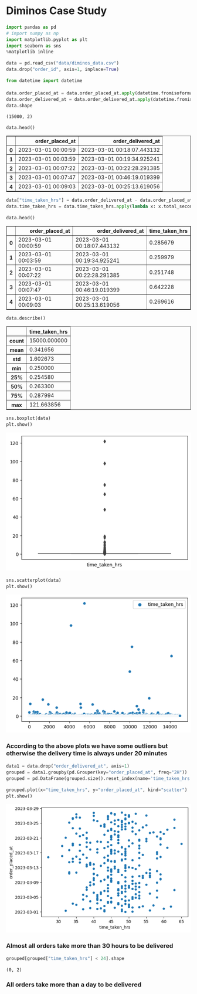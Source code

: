 # Diminos Case Study


```python
import pandas as pd
# import numpy as np
import matplotlib.pyplot as plt
import seaborn as sns
%matplotlib inline
```


```python
data = pd.read_csv("data/diminos_data.csv")
data.drop("order_id", axis=1, inplace=True)
```


```python
from datetime import datetime

data.order_placed_at = data.order_placed_at.apply(datetime.fromisoformat)
data.order_delivered_at = data.order_delivered_at.apply(datetime.fromisoformat)
data.shape
```




    (15000, 2)




```python
data.head()
```




<div>
<style scoped>
    .dataframe tbody tr th:only-of-type {
        vertical-align: middle;
    }

    .dataframe tbody tr th {
        vertical-align: top;
    }

    .dataframe thead th {
        text-align: right;
    }
</style>
<table border="1" class="dataframe">
  <thead>
    <tr style="text-align: right;">
      <th></th>
      <th>order_placed_at</th>
      <th>order_delivered_at</th>
    </tr>
  </thead>
  <tbody>
    <tr>
      <th>0</th>
      <td>2023-03-01 00:00:59</td>
      <td>2023-03-01 00:18:07.443132</td>
    </tr>
    <tr>
      <th>1</th>
      <td>2023-03-01 00:03:59</td>
      <td>2023-03-01 00:19:34.925241</td>
    </tr>
    <tr>
      <th>2</th>
      <td>2023-03-01 00:07:22</td>
      <td>2023-03-01 00:22:28.291385</td>
    </tr>
    <tr>
      <th>3</th>
      <td>2023-03-01 00:07:47</td>
      <td>2023-03-01 00:46:19.019399</td>
    </tr>
    <tr>
      <th>4</th>
      <td>2023-03-01 00:09:03</td>
      <td>2023-03-01 00:25:13.619056</td>
    </tr>
  </tbody>
</table>
</div>




```python
data["time_taken_hrs"] = data.order_delivered_at - data.order_placed_at
data.time_taken_hrs = data.time_taken_hrs.apply(lambda x: x.total_seconds() / 60 / 60)
```


```python
data.head()
```




<div>
<style scoped>
    .dataframe tbody tr th:only-of-type {
        vertical-align: middle;
    }

    .dataframe tbody tr th {
        vertical-align: top;
    }

    .dataframe thead th {
        text-align: right;
    }
</style>
<table border="1" class="dataframe">
  <thead>
    <tr style="text-align: right;">
      <th></th>
      <th>order_placed_at</th>
      <th>order_delivered_at</th>
      <th>time_taken_hrs</th>
    </tr>
  </thead>
  <tbody>
    <tr>
      <th>0</th>
      <td>2023-03-01 00:00:59</td>
      <td>2023-03-01 00:18:07.443132</td>
      <td>0.285679</td>
    </tr>
    <tr>
      <th>1</th>
      <td>2023-03-01 00:03:59</td>
      <td>2023-03-01 00:19:34.925241</td>
      <td>0.259979</td>
    </tr>
    <tr>
      <th>2</th>
      <td>2023-03-01 00:07:22</td>
      <td>2023-03-01 00:22:28.291385</td>
      <td>0.251748</td>
    </tr>
    <tr>
      <th>3</th>
      <td>2023-03-01 00:07:47</td>
      <td>2023-03-01 00:46:19.019399</td>
      <td>0.642228</td>
    </tr>
    <tr>
      <th>4</th>
      <td>2023-03-01 00:09:03</td>
      <td>2023-03-01 00:25:13.619056</td>
      <td>0.269616</td>
    </tr>
  </tbody>
</table>
</div>




```python
data.describe()
```




<div>
<style scoped>
    .dataframe tbody tr th:only-of-type {
        vertical-align: middle;
    }

    .dataframe tbody tr th {
        vertical-align: top;
    }

    .dataframe thead th {
        text-align: right;
    }
</style>
<table border="1" class="dataframe">
  <thead>
    <tr style="text-align: right;">
      <th></th>
      <th>time_taken_hrs</th>
    </tr>
  </thead>
  <tbody>
    <tr>
      <th>count</th>
      <td>15000.000000</td>
    </tr>
    <tr>
      <th>mean</th>
      <td>0.341656</td>
    </tr>
    <tr>
      <th>std</th>
      <td>1.602673</td>
    </tr>
    <tr>
      <th>min</th>
      <td>0.250000</td>
    </tr>
    <tr>
      <th>25%</th>
      <td>0.254580</td>
    </tr>
    <tr>
      <th>50%</th>
      <td>0.263300</td>
    </tr>
    <tr>
      <th>75%</th>
      <td>0.287994</td>
    </tr>
    <tr>
      <th>max</th>
      <td>121.663856</td>
    </tr>
  </tbody>
</table>
</div>




```python
sns.boxplot(data)
plt.show()
```


    
![png](assets/output_8_0.png)
    



```python
sns.scatterplot(data)
plt.show()
```


    
![png](assets/output_9_0.png)
    


### According to the above plots we have some outliers but otherwise the delivery time is always under 20 minutes


```python
data1 = data.drop("order_delivered_at", axis=1)
grouped = data1.groupby(pd.Grouper(key="order_placed_at", freq="2H"))
grouped = pd.DataFrame(grouped.size().reset_index(name='time_taken_hrs'))
```


```python
grouped.plot(x="time_taken_hrs", y="order_placed_at", kind="scatter")
plt.show()
```


    
![png](assets/output_12_0.png)
    


### Almost all orders take more than 30 hours to be delivered


```python
grouped[grouped["time_taken_hrs"] < 24].shape
```




    (0, 2)



### All orders take more than a day to be delivered
